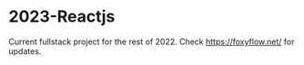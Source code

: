 # 2023-Reactjs
Current fullstack project for the rest of 2022. Check
https://foxyflow.net/
for updates. 
